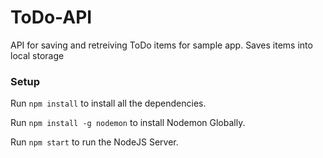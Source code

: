 # ToDo-API

API for saving and retreiving ToDo items for sample app. Saves items into local storage


### Setup

Run `npm install` to install all the dependencies.

Run `npm install -g nodemon` to install Nodemon Globally.

Run `npm start` to run the NodeJS Server.
